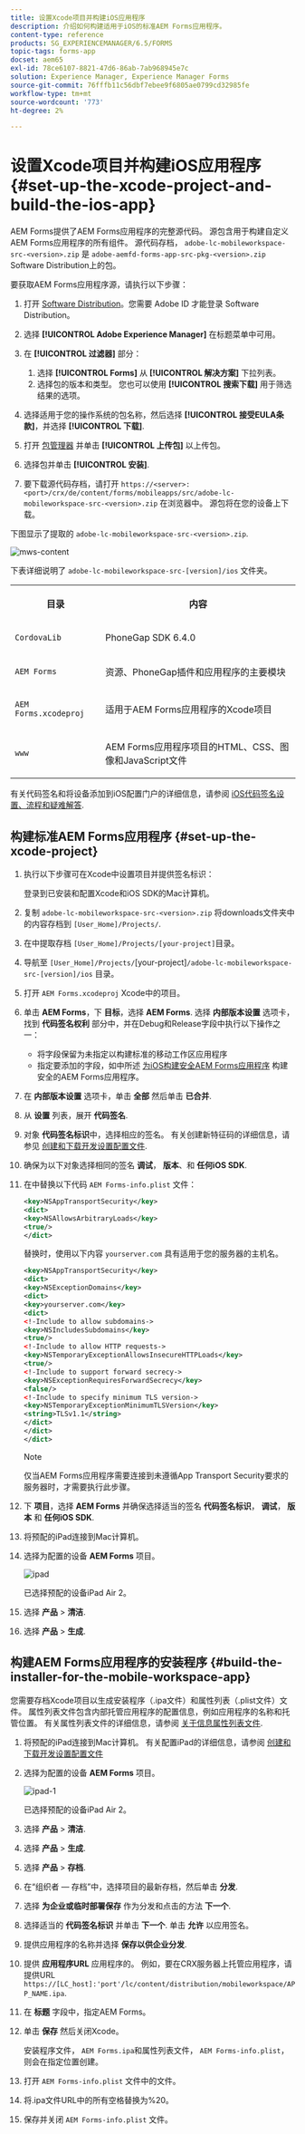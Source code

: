 ```yaml
---
title: 设置Xcode项目并构建iOS应用程序
description: 介绍如何构建适用于iOS的标准AEM Forms应用程序。
content-type: reference
products: SG_EXPERIENCEMANAGER/6.5/FORMS
topic-tags: forms-app
docset: aem65
exl-id: 78ce6107-8821-47d6-86ab-7ab968945e7c
solution: Experience Manager, Experience Manager Forms
source-git-commit: 76fffb11c56dbf7ebee9f6805ae0799cd32985fe
workflow-type: tm+mt
source-wordcount: '773'
ht-degree: 2%

---
```


# 设置Xcode项目并构建iOS应用程序{#set-up-the-xcode-project-and-build-the-ios-app}

AEM Forms提供了AEM Forms应用程序的完整源代码。 源包含用于构建自定义AEM Forms应用程序的所有组件。 源代码存档， `adobe-lc-mobileworkspace-src-<version>.zip` 是 `adobe-aemfd-forms-app-src-pkg-<version>.zip` Software Distribution上的包。

要获取AEM Forms应用程序源，请执行以下步骤：

1. 打开 [Software Distribution](https://experience.adobe.com/downloads)。您需要 Adobe ID 才能登录 Software Distribution。
1. 选择 **[!UICONTROL Adobe Experience Manager]** 在标题菜单中可用。
1. 在 **[!UICONTROL 过滤器]** 部分：
   1. 选择 **[!UICONTROL Forms]** 从 **[!UICONTROL 解决方案]** 下拉列表。
   2. 选择包的版本和类型。 您也可以使用 **[!UICONTROL 搜索下载]** 用于筛选结果的选项。
1. 选择适用于您的操作系统的包名称，然后选择 **[!UICONTROL 接受EULA条款]**，并选择 **[!UICONTROL 下载]**.
1. 打开 [包管理器](https://experienceleague.adobe.com/docs/experience-manager-65/administering/contentmanagement/package-manager.html)  并单击 **[!UICONTROL 上传包]** 以上传包。
1. 选择包并单击 **[!UICONTROL 安装]**.

1. 要下载源代码存档，请打开 `https://<server>:<port>/crx/de/content/forms/mobileapps/src/adobe-lc-mobileworkspace-src-<version>.zip` 在浏览器中。
源包将在您的设备上下载。

下图显示了提取的 `adobe-lc-mobileworkspace-src-<version>.zip`.

![mws-content](assets/mws-content.png)

下表详细说明了 `adobe-lc-mobileworkspace-src-[version]/ios` 文件夹。

<table>
 <tbody>
  <tr>
   <th><p>目录</p> </th>
   <th><p>内容</p> </th>
  </tr>
  <tr>
   <td><p><code>CordovaLib</code></p> </td>
   <td><p>PhoneGap SDK 6.4.0</p> </td>
  </tr>
  <tr>
   <td><p><code>AEM Forms</code></p> </td>
   <td><p>资源、PhoneGap插件和应用程序的主要模块</p> </td>
  </tr>
  <tr>
   <td><p><code>AEM Forms.xcodeproj</code></p> </td>
   <td><p>适用于AEM Forms应用程序的Xcode项目</p> </td>
  </tr>
  <tr>
   <td><p><code>www</code></p> </td>
   <td><p>AEM Forms应用程序项目的HTML、CSS、图像和JavaScript文件</p> </td>
  </tr>
 </tbody>
</table>

有关代码签名和将设备添加到iOS配置门户的详细信息，请参阅 [iOS代码签名设置、流程和疑难解答](https://developer.apple.com/library/ios/documentation/IDEs/Conceptual/AppDistributionGuide/MaintainingCertificates/MaintainingCertificates.html).

## 构建标准AEM Forms应用程序 {#set-up-the-xcode-project}

1. 执行以下步骤可在Xcode中设置项目并提供签名标识：

   登录到已安装和配置Xcode和iOS SDK的Mac计算机。

1. 复制 `adobe-lc-mobileworkspace-src-<version>.zip` 将downloads文件夹中的内容存档到 `[User_Home]/Projects/`.
1. 在中提取存档 `[User_Home]/Projects/[your-project]`目录。
1. 导航至 ` [User_Home]/Projects/ `[your-project]`/adobe-lc-mobileworkspace-src-[version]/ios` 目录。
1. 打开 `AEM Forms.xcodeproj` Xcode中的项目。
1. 单击 **AEM Forms**，下 **目标**，选择 **AEM Forms**. 选择 **内部版本设置** 选项卡，找到 **代码签名权利** 部分中，并在Debug和Release字段中执行以下操作之一：

   * 将字段保留为未指定以构建标准的移动工作区应用程序
   * 指定要添加的字段，如中所述 [为iOS构建安全AEM Forms应用程序](/help/forms/using/building-secure-mobile-workspace-app.md) 构建安全的AEM Forms应用程序。

1. 在 **内部版本设置** 选项卡，单击 **全部** 然后单击 **已合并**.
1. 从 **设置** 列表，展开 **代码签名**.
1. 对象 **代码签名标识**&#x200B;中，选择相应的签名。 有关创建新特征码的详细信息，请参见 [创建和下载开发设置配置文件](https://developer.apple.com/library/ios/documentation/IDEs/Conceptual/AppStoreDistributionTutorial/CreatingYourTeamProvisioningProfile/CreatingYourTeamProvisioningProfile.html).
1. 确保为以下对象选择相同的签名 **调试**， **版本**、和 **任何iOS SDK**.
1. 在中替换以下代码 `AEM Forms-info.plist` 文件：

   ```xml
   <key>NSAppTransportSecurity</key>
   <dict>
   <key>NSAllowsArbitraryLoads</key>
   <true/>
   </dict>
   ```

   替换时，使用以下内容 `yourserver.com` 具有适用于您的服务器的主机名。

   ```xml
   <key>NSAppTransportSecurity</key>
   <dict>
   <key>NSExceptionDomains</key>
   <dict>
   <key>yourserver.com</key>
   <dict>
   <!-Include to allow subdomains->
   <key>NSIncludesSubdomains</key>
   <true/>
   <!-Include to allow HTTP requests->
   <key>NSTemporaryExceptionAllowsInsecureHTTPLoads</key>
   <true/>
   <!-Include to support forward secrecy->
   <key>NSExceptionRequiresForwardSecrecy</key>
   <false/>
   <!-Include to specify minimum TLS version->
   <key>NSTemporaryExceptionMinimumTLSVersion</key>
   <string>TLSv1.1</string>
   </dict>
   </dict>
   </dict>
   ```

   >[!NOTE]
   >
   >仅当AEM Forms应用程序需要连接到未遵循App Transport Security要求的服务器时，才需要执行此步骤。

1. 下 **项目**，选择 **AEM Forms** 并确保选择适当的签名 **代码签名标识**， **调试**， **版本** 和 **任何iOS SDK**.
1. 将预配的iPad连接到Mac计算机。
1. 选择为配置的设备 **AEM Forms** 项目。

   ![ipad](assets/ipad.png)

   已选择预配的设备iPad Air 2。

1. 选择 **产品** > **清洁**.
1. 选择 **产品** > **生成**.

## 构建AEM Forms应用程序的安装程序 {#build-the-installer-for-the-mobile-workspace-app}

您需要存档Xcode项目以生成安装程序（.ipa文件）和属性列表（.plist文件）文件。 属性列表文件包含内部托管应用程序的配置信息，例如应用程序的名称和托管位置。 有关属性列表文件的详细信息，请参阅 [关于信息属性列表文件](https://developer.apple.com/library/ios/#documentation/general/Reference/InfoPlistKeyReference/Articles/AboutInformationPropertyListFiles.html).

1. 将预配的iPad连接到Mac计算机。 有关配置iPad的详细信息，请参阅 [创建和下载开发设置配置文件](https://developer.apple.com/library/ios/documentation/IDEs/Conceptual/AppStoreDistributionTutorial/CreatingYourTeamProvisioningProfile/CreatingYourTeamProvisioningProfile.html)
1. 选择为配置的设备 **AEM Forms** 项目。

   ![ipad-1](assets/ipad-1.png)

   已选择预配的设备iPad Air 2。

1. 选择 **产品** > **清洁**.
1. 选择 **产品** > **生成**.
1. 选择 **产品** > **存档**.
1. 在“组织者 — 存档”中，选择项目的最新存档，然后单击 **分发**.
1. 选择 **为企业或临时部署保存** 作为分发和点击的方法 **下一个**.
1. 选择适当的 **代码签名标识** 并单击 **下一个**. 单击 **允许** 以应用签名。
1. 提供应用程序的名称并选择 **保存以供企业分发**.
1. 提供 **应用程序URL** 应用程序的。 例如，要在CRX服务器上托管应用程序，请提供URL `https://[LC_host]:'port'/lc/content/distribution/mobileworkspace/APP_NAME.ipa`.
1. 在 **标题** 字段中，指定AEM Forms。
1. 单击 **保存** 然后关闭Xcode。

   安装程序文件， `AEM Forms.ipa`和属性列表文件， `AEM Forms-info.plist`，则会在指定位置创建。

1. 打开 `AEM Forms-info.plist` 文件中的文件。
1. 将.ipa文件URL中的所有空格替换为%20。
1. 保存并关闭 `AEM Forms-info.plist` 文件。
